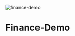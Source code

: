 ![finance-demo](https://github.com/Lmedmo/finance-demo/assets/102483463/18c42d36-a49a-486b-b671-a94a6f24a1e9)

# Finance-Demo
